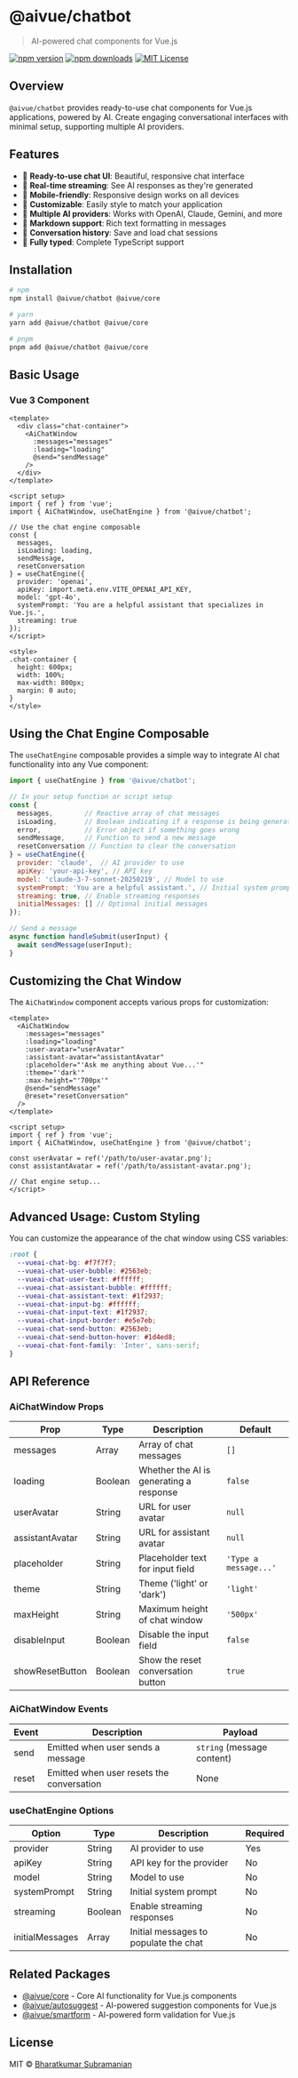 # @aivue/chatbot

> AI-powered chat components for Vue.js

[![npm version](https://img.shields.io/npm/v/@aivue/chatbot.svg?style=flat-square)](https://www.npmjs.com/package/@aivue/chatbot)
[![npm downloads](https://img.shields.io/npm/dm/@aivue/chatbot.svg?style=flat-square)](https://www.npmjs.com/package/@aivue/chatbot)
[![MIT License](https://img.shields.io/npm/l/@aivue/chatbot.svg?style=flat-square)](https://github.com/reachbrt/vueai/blob/main/LICENSE)

## Overview

`@aivue/chatbot` provides ready-to-use chat components for Vue.js applications, powered by AI. Create engaging conversational interfaces with minimal setup, supporting multiple AI providers.

## Features

- 💬 **Ready-to-use chat UI**: Beautiful, responsive chat interface
- 🔄 **Real-time streaming**: See AI responses as they're generated
- 📱 **Mobile-friendly**: Responsive design works on all devices
- 🎨 **Customizable**: Easily style to match your application
- 🧠 **Multiple AI providers**: Works with OpenAI, Claude, Gemini, and more
- 📝 **Markdown support**: Rich text formatting in messages
- 💾 **Conversation history**: Save and load chat sessions
- 🔧 **Fully typed**: Complete TypeScript support

## Installation

```bash
# npm
npm install @aivue/chatbot @aivue/core

# yarn
yarn add @aivue/chatbot @aivue/core

# pnpm
pnpm add @aivue/chatbot @aivue/core
```

## Basic Usage

### Vue 3 Component

```vue
<template>
  <div class="chat-container">
    <AiChatWindow
      :messages="messages"
      :loading="loading"
      @send="sendMessage"
    />
  </div>
</template>

<script setup>
import { ref } from 'vue';
import { AiChatWindow, useChatEngine } from '@aivue/chatbot';

// Use the chat engine composable
const {
  messages,
  isLoading: loading,
  sendMessage,
  resetConversation
} = useChatEngine({
  provider: 'openai',
  apiKey: import.meta.env.VITE_OPENAI_API_KEY,
  model: 'gpt-4o',
  systemPrompt: 'You are a helpful assistant that specializes in Vue.js.',
  streaming: true
});
</script>

<style>
.chat-container {
  height: 600px;
  width: 100%;
  max-width: 800px;
  margin: 0 auto;
}
</style>
```

## Using the Chat Engine Composable

The `useChatEngine` composable provides a simple way to integrate AI chat functionality into any Vue component:

```javascript
import { useChatEngine } from '@aivue/chatbot';

// In your setup function or script setup
const {
  messages,        // Reactive array of chat messages
  isLoading,       // Boolean indicating if a response is being generated
  error,           // Error object if something goes wrong
  sendMessage,     // Function to send a new message
  resetConversation // Function to clear the conversation
} = useChatEngine({
  provider: 'claude',  // AI provider to use
  apiKey: 'your-api-key', // API key
  model: 'claude-3-7-sonnet-20250219', // Model to use
  systemPrompt: 'You are a helpful assistant.', // Initial system prompt
  streaming: true, // Enable streaming responses
  initialMessages: [] // Optional initial messages
});

// Send a message
async function handleSubmit(userInput) {
  await sendMessage(userInput);
}
```

## Customizing the Chat Window

The `AiChatWindow` component accepts various props for customization:

```vue
<template>
  <AiChatWindow
    :messages="messages"
    :loading="loading"
    :user-avatar="userAvatar"
    :assistant-avatar="assistantAvatar"
    :placeholder="'Ask me anything about Vue...'"
    :theme="'dark'"
    :max-height="'700px'"
    @send="sendMessage"
    @reset="resetConversation"
  />
</template>

<script setup>
import { ref } from 'vue';
import { AiChatWindow, useChatEngine } from '@aivue/chatbot';

const userAvatar = ref('/path/to/user-avatar.png');
const assistantAvatar = ref('/path/to/assistant-avatar.png');

// Chat engine setup...
</script>
```

## Advanced Usage: Custom Styling

You can customize the appearance of the chat window using CSS variables:

```css
:root {
  --vueai-chat-bg: #f7f7f7;
  --vueai-chat-user-bubble: #2563eb;
  --vueai-chat-user-text: #ffffff;
  --vueai-chat-assistant-bubble: #ffffff;
  --vueai-chat-assistant-text: #1f2937;
  --vueai-chat-input-bg: #ffffff;
  --vueai-chat-input-text: #1f2937;
  --vueai-chat-input-border: #e5e7eb;
  --vueai-chat-send-button: #2563eb;
  --vueai-chat-send-button-hover: #1d4ed8;
  --vueai-chat-font-family: 'Inter', sans-serif;
}
```

## API Reference

### AiChatWindow Props

| Prop | Type | Description | Default |
|------|------|-------------|---------|
| messages | Array | Array of chat messages | `[]` |
| loading | Boolean | Whether the AI is generating a response | `false` |
| userAvatar | String | URL for user avatar | `null` |
| assistantAvatar | String | URL for assistant avatar | `null` |
| placeholder | String | Placeholder text for input field | `'Type a message...'` |
| theme | String | Theme ('light' or 'dark') | `'light'` |
| maxHeight | String | Maximum height of chat window | `'500px'` |
| disableInput | Boolean | Disable the input field | `false` |
| showResetButton | Boolean | Show the reset conversation button | `true` |

### AiChatWindow Events

| Event | Description | Payload |
|-------|-------------|---------|
| send | Emitted when user sends a message | `string` (message content) |
| reset | Emitted when user resets the conversation | None |

### useChatEngine Options

| Option | Type | Description | Required |
|--------|------|-------------|----------|
| provider | String | AI provider to use | Yes |
| apiKey | String | API key for the provider | No |
| model | String | Model to use | No |
| systemPrompt | String | Initial system prompt | No |
| streaming | Boolean | Enable streaming responses | No |
| initialMessages | Array | Initial messages to populate the chat | No |

## Related Packages

- [@aivue/core](https://www.npmjs.com/package/@aivue/core) - Core AI functionality for Vue.js components
- [@aivue/autosuggest](https://www.npmjs.com/package/@aivue/autosuggest) - AI-powered suggestion components for Vue.js
- [@aivue/smartform](https://www.npmjs.com/package/@aivue/smartform) - AI-powered form validation for Vue.js

## License

MIT © [Bharatkumar Subramanian](https://github.com/reachbrt)
